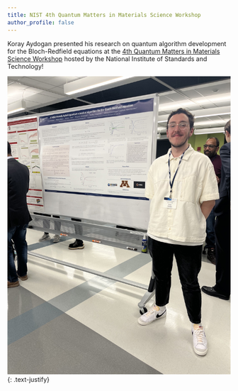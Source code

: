 ```yaml
---
title: NIST 4th Quantum Matters in Materials Science Workshop
author_profile: false
---
```


Koray Aydogan presented his research on quantum algorithm development for the Bloch-Redfield equations at the [4th Quantum Matters in Materials Science Workshop](https://www.nist.gov/news-events/events/2025/02/quantum-matters-material-sciences-qmms) hosted by the National Institute of Standards and Technology!


 <img src="/assets/images/NIST-workshop-02-2025.jpeg" alt="">  
{: .text-justify}
